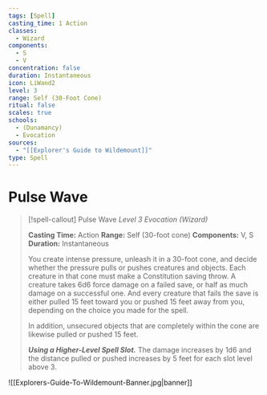 ```yaml
---
tags: [Spell]
casting_time: 1 Action
classes:
  - Wizard
components:
  - S
  - V
concentration: false
duration: Instantaneous
icon: LiWand2
level: 3
range: Self (30-Foot Cone)
ritual: false
scales: true
schools:
  - (Dunamancy)
  - Evocation
sources:
  - "[[Explorer's Guide to Wildemount]]"
type: Spell
---
```

# Pulse Wave
>[!spell-callout] Pulse Wave
>_Level 3 Evocation (Wizard)_
>
>**Casting Time:** Action
>**Range:** Self (30-foot cone)
>**Components:** V, S
>**Duration:** Instantaneous
>
>You create intense pressure, unleash it in a 30-foot cone, and decide whether the pressure pulls or pushes creatures and objects. Each creature in that cone must make a Constitution saving throw. A creature takes 6d6 force damage on a failed save, or half as much damage on a successful one. And every creature that fails the save is either pulled 15 feet toward you or pushed 15 feet away from you, depending on the choice you made for the spell.
>
>In addition, unsecured objects that are completely within the cone are likewise pulled or pushed 15 feet.
>
>**_Using a Higher-Level Spell Slot._** The damage increases by 1d6 and the distance pulled or pushed increases by 5 feet for each slot level above 3.

![[Explorers-Guide-To-Wildemount-Banner.jpg|banner]]
